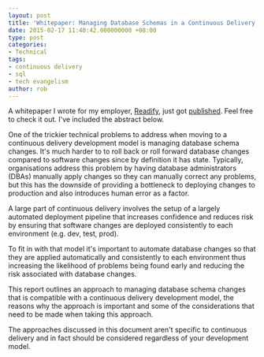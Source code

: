 ```yaml
---
layout: post
title: 'Whitepaper: Managing Database Schemas in a Continuous Delivery World'
date: 2015-02-17 11:40:42.000000000 +08:00
type: post
categories:
- Technical
tags:
- continuous delivery
- sql
- tech evangelism
author: rob
---
```



A whitepaper I wrote for my employer, [Readify](http://readify.net), just got [published](http://readify.net/insights/whitepapers/managing-database-schemas-in-a-continuous-delivery-world/). Feel free to check it out. I've included the abstract below.



One of the trickier technical problems to address when moving to a continuous delivery development model is managing database schema changes. It's much harder to to roll back or roll forward database changes compared to software changes since by definition it has state. Typically, organisations address this problem by having database administrators (DBAs) manually apply changes so they can manually correct any problems, but this has the downside of providing a bottleneck to deploying changes to production and also introduces human error as a factor.



A large part of continuous delivery involves the setup of a largely automated deployment pipeline that increases confidence and reduces risk by ensuring that software changes are deployed consistently to each environment (e.g. dev, test, prod).



To fit in with that model it's important to automate database changes so that they are applied automatically and consistently to each environment thus increasing the likelihood of problems being found early and reducing the risk associated with database changes.



This report outlines an approach to managing database schema changes that is compatible with a continuous delivery development model, the reasons why the approach is important and some of the considerations that need to be made when taking this approach.



The approaches discussed in this document aren't specific to continuous delivery and in fact should be considered regardless of your development model.

